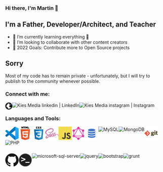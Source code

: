 
### Hi there, I'm Martin 👋 

## I'm a Father, Developer/Architect, and Teacher

- 🌱 I’m currently learning everything 🤣
- 👯 I’m looking to collaborate with other content creators
- 🥅 2022 Goals: Contribute more to Open Source projects

## Sorry
Most of my code has to remain private - unfortunately, but I will  try to publish to the community whenever possible. 

### Connect with me:

[<img align="left" alt="Kies Media Webseite"  height="22px" src="https://raw.githubusercontent.com/iconic/open-iconic/master/svg/globe.svg" />][website]
[<img align="left" alt="Kies Media linkedin | LinkedIn" height="22px" src="https://cdn.jsdelivr.net/npm/simple-icons@v3/icons/linkedin.svg" />][linkedin]
[<img align="left" alt="Kies Media instagram | Instagram" height="22px" src="https://cdn.jsdelivr.net/npm/simple-icons@v3/icons/instagram.svg" />][instagram]

<br />

### Languages and Tools:


<img align="left" height="42px" valign="middle" alt="Visual Studio Code" src="https://raw.githubusercontent.com/github/explore/80688e429a7d4ef2fca1e82350fe8e3517d3494d/topics/visual-studio-code/visual-studio-code.png" />
<img align="left" height="42px"  valign="middle" alt="HTML5" src="https://raw.githubusercontent.com/github/explore/80688e429a7d4ef2fca1e82350fe8e3517d3494d/topics/html/html.png" />
<img align="left"  height="42px" valign="middle" alt="CSS3" src="https://raw.githubusercontent.com/github/explore/80688e429a7d4ef2fca1e82350fe8e3517d3494d/topics/css/css.png" />
<img align="left"  height="42px" valign="middle" alt="Sass" src="https://raw.githubusercontent.com/github/explore/80688e429a7d4ef2fca1e82350fe8e3517d3494d/topics/sass/sass.png" />
<img align="left" height="42px" valign="middle"  alt="JavaScript" src="https://raw.githubusercontent.com/github/explore/80688e429a7d4ef2fca1e82350fe8e3517d3494d/topics/javascript/javascript.png" />
<img align="left" height="42px" valign="middle"  alt="GraphQL" src="https://raw.githubusercontent.com/github/explore/80688e429a7d4ef2fca1e82350fe8e3517d3494d/topics/graphql/graphql.png" />
<img align="left" height="42px" valign="middle"  alt="SQL" src="https://raw.githubusercontent.com/github/explore/80688e429a7d4ef2fca1e82350fe8e3517d3494d/topics/sql/sql.png" />

<img align="left" height="42px" valign="middle" alt="MySQL" src="https://cdn.cdnlogo.com/logos/m/10/mysql.svg" />
<img align="left" height="42px" valign="middle" alt="MongoDB" src="https://cdn.cdnlogo.com/logos/m/30/mongodb-icon.svg" />
<img align="left" height="42px" valign="middle" alt="Git" src="https://raw.githubusercontent.com/github/explore/80688e429a7d4ef2fca1e82350fe8e3517d3494d/topics/git/git.png" />
<img align="left" height="42px" valign="middle" alt="PHP" src="https://cdn.cdnlogo.com/logos/p/79/php.svg" />
<br clear="both"/>
<img />
<img align="left" height="42px" valign="middle" alt="GitHub" src="https://raw.githubusercontent.com/github/explore/78df643247d429f6cc873026c0622819ad797942/topics/github/github.png" />

<img align="left" height="42px" valign="middle" alt="Terminal" src="https://raw.githubusercontent.com/github/explore/80688e429a7d4ef2fca1e82350fe8e3517d3494d/topics/terminal/terminal.png" />
<img align="left" height="42px" valign="middle" alt="microsoft-sql-server" src="https://cdn.cdnlogo.com/logos/m/21/microsoft-sql-server.svg" />
<img align="left" height="42px" valign="middle" alt="jquery" src="https://cdn.cdnlogo.com/logos/j/45/jquery.svg" />
<img align="left" height="42px" valign="middle" alt="bootstrap" src="https://cdn.cdnlogo.com/logos/b/74/bootstrap-5.svg" />
<img align="left" height="42px" valign="middle" alt="grunt" src="https://cdn.cdnlogo.com/logos/g/53/grunt.svg" />





[website]: https://kies-media.de
[instagram]: https://www.instagram.com/kiesewettermartin/
[linkedin]: https://www.linkedin.com/in/martin-kiesewetter-53372a90/
